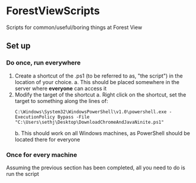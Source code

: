 # ForestViewScripts
Scripts for common/useful/boring things at Forest View
## Set up
### Do once, run everywhere
1. Create a shortcut of the .ps1 (to be referred to as, "the script") in the location of your choice.
    a. This should be placed somewhere in the server where **everyone** can access it
2. Modify the target of the shortcut
    a. Right click on the shortcut, set the target to something along the lines of:
    ```
    C:\Windows\System32\WindowsPowerShell\v1.0\powershell.exe -ExecutionPolicy Bypass -File "C:\Users\sethj\Desktop\DownloadChromeAndJavaNinite.ps1"
    ```
    b. This should work on all Windows machines, as PowerShell should be located there for everyone
### Once for every machine
Assuming the previous section has been completed, all you need to do is run the script
